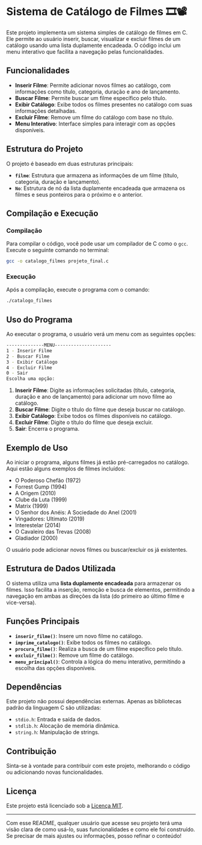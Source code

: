 # Sistema de Catálogo de Filmes 🎞️📽️

Este projeto implementa um sistema simples de catálogo de filmes em C. Ele permite ao usuário inserir, buscar, visualizar e excluir filmes de um catálogo usando uma lista duplamente encadeada. O código inclui um menu interativo que facilita a navegação pelas funcionalidades.

## Funcionalidades

- **Inserir Filme**: Permite adicionar novos filmes ao catálogo, com informações como título, categoria, duração e ano de lançamento.
- **Buscar Filme**: Permite buscar um filme específico pelo título.
- **Exibir Catálogo**: Exibe todos os filmes presentes no catálogo com suas informações detalhadas.
- **Excluir Filme**: Remove um filme do catálogo com base no título.
- **Menu Interativo**: Interface simples para interagir com as opções disponíveis.

## Estrutura do Projeto

O projeto é baseado em duas estruturas principais:

- **`filme`**: Estrutura que armazena as informações de um filme (título, categoria, duração e lançamento).
- **`No`**: Estrutura de nó da lista duplamente encadeada que armazena os filmes e seus ponteiros para o próximo e o anterior.

## Compilação e Execução

### Compilação

Para compilar o código, você pode usar um compilador de C como o `gcc`. Execute o seguinte comando no terminal:

```bash
gcc -o catalogo_filmes projeto_final.c
```

### Execução

Após a compilação, execute o programa com o comando:

```bash
./catalogo_filmes
```

## Uso do Programa

Ao executar o programa, o usuário verá um menu com as seguintes opções:

```bash
--------------MENU---------------------
1 - Inserir Filme
2 - Buscar Filme
3 - Exibir Catálogo
4 - Excluir Filme
0 - Sair
Escolha uma opção:
```

1. **Inserir Filme**: Digite as informações solicitadas (título, categoria, duração e ano de lançamento) para adicionar um novo filme ao catálogo.
2. **Buscar Filme**: Digite o título do filme que deseja buscar no catálogo.
3. **Exibir Catálogo**: Exibe todos os filmes disponíveis no catálogo.
4. **Excluir Filme**: Digite o título do filme que deseja excluir.
5. **Sair**: Encerra o programa.

## Exemplo de Uso

Ao iniciar o programa, alguns filmes já estão pré-carregados no catálogo. Aqui estão alguns exemplos de filmes incluídos:

- O Poderoso Chefão (1972)
- Forrest Gump (1994)
- A Origem (2010)
- Clube da Luta (1999)
- Matrix (1999)
- O Senhor dos Anéis: A Sociedade do Anel (2001)
- Vingadores: Ultimato (2019)
- Interestelar (2014)
- O Cavaleiro das Trevas (2008)
- Gladiador (2000)

O usuário pode adicionar novos filmes ou buscar/excluir os já existentes.

## Estrutura de Dados Utilizada

O sistema utiliza uma **lista duplamente encadeada** para armazenar os filmes. Isso facilita a inserção, remoção e busca de elementos, permitindo a navegação em ambas as direções da lista (do primeiro ao último filme e vice-versa).

## Funções Principais

- **`inserir_filme()`**: Insere um novo filme no catálogo.
- **`imprime_catalogo()`**: Exibe todos os filmes no catálogo.
- **`procura_filme()`**: Realiza a busca de um filme específico pelo título.
- **`excluir_filme()`**: Remove um filme do catálogo.
- **`menu_principal()`**: Controla a lógica do menu interativo, permitindo a escolha das opções disponíveis.

## Dependências

Este projeto não possui dependências externas. Apenas as bibliotecas padrão da linguagem C são utilizadas:

- `stdio.h`: Entrada e saída de dados.
- `stdlib.h`: Alocação de memória dinâmica.
- `string.h`: Manipulação de strings.

## Contribuição

Sinta-se à vontade para contribuir com este projeto, melhorando o código ou adicionando novas funcionalidades.

## Licença

Este projeto está licenciado sob a [Licença MIT](LICENSE).

---

Com esse README, qualquer usuário que acesse seu projeto terá uma visão clara de como usá-lo, suas funcionalidades e como ele foi construído. Se precisar de mais ajustes ou informações, posso refinar o conteúdo!
